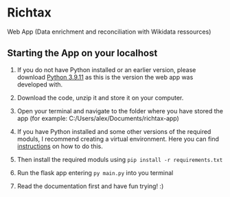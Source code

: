 # Richtax
 Web App (Data enrichment and reconciliation with Wikidata ressources)

## Starting the App on your localhost 

1. If you do not have Python installed or an earlier version, please download [Python 3.9.11](https://www.python.org/downloads/release/python-3911/) as this is the version the web app was developed with. 

2. Download the code, unzip it and store it on your computer.

3. Open your terminal and navigate to the folder where you have stored the app (for example: C:/Users/alex/Documents/richtax-app) 

4. If you have Python installed and some other versions of the required moduls, I recommend creating a virtual environment. Here you can find [instructions](https://towardsdatascience.com/virtual-environments-for-absolute-beginners-what-is-it-and-how-to-create-one-examples-a48da8982d4b) on how to do this.

5. Then install the required moduls using `pip install -r requirements.txt`

6. Run the flask app entering `py main.py` into you terminal

7. Read the documentation first and have fun trying! :) 
